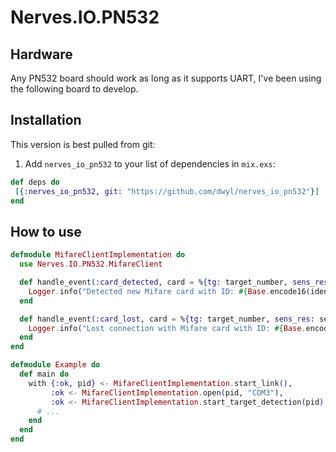 # Nerves.IO.PN532

## Hardware

Any PN532 board should work as long as it supports UART, I've been using the following board to develop.

## Installation

This version is best pulled from git: 

  1. Add `nerves_io_pn532` to your list of dependencies in `mix.exs`:

   ```elixir
   def deps do
    [{:nerves_io_pn532, git: "https://github.com/dwyl/nerves_io_pn532"}]
   end
   ```

## How to use

```elixir
defmodule MifareClientImplementation do
  use Nerves.IO.PN532.MifareClient

  def handle_event(:card_detected, card = %{tg: target_number, sens_res: sens_res, sel_res: sel_res, nfcid: identifier}) do
    Logger.info("Detected new Mifare card with ID: #{Base.encode16(identifier)}")
  end

  def handle_event(:card_lost, card = %{tg: target_number, sens_res: sens_res, sel_res: sel_res, nfcid: identifier}) do
    Logger.info("Lost connection with Mifare card with ID: #{Base.encode16(identifier)}")
  end
end
```

```elixir
defmodule Example do
  def main do
    with {:ok, pid} <- MifareClientImplementation.start_link(),
         :ok <- MifareClientImplementation.open(pid, "COM3"),
         :ok <- MifareClientImplementation.start_target_detection(pid) do
      # ...
    end
  end
end
```
